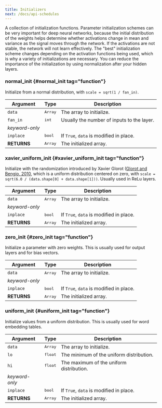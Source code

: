 ```yaml
---
title: Initializers
next: /docs/api-schedules
---
```


A collection of initialization functions. Parameter initialization schemes can
be very important for deep neural networks, because the initial distribution of
the weights helps determine whether activations change in mean and variance as
the signal moves through the network. If the activations are not stable, the
network will not learn effectively. The "best" initialization scheme changes
depending on the activation functions being used, which is why a variety of
initializations are necessary. You can reduce the importance of the
initialization by using normalization after your hidden layers.

### normal_init {#normal_init tag="function"}

Initialize from a normal distribution, with `scale = sqrt(1 / fan_in)`.

| Argument       | Type           | Description                                |
| -------------- | -------------- | ------------------------------------------ |
| `data`         | <tt>Array</tt> | The array to initialize.                   |
| `fan_in`       | <tt>int</tt>   | Usually the number of inputs to the layer. |
| _keyword-only_ |                |                                            |
| `inplace`      | <tt>bool</tt>  | If `True`, `data` is modified in place.    |
| **RETURNS**    | <tt>Array</tt> | The initialized array.                     |

### xavier_uniform_init {#xavier_uniform_init tag="function"}

Initialize with the randomization introduced by Xavier Glorot
([Glorot and Bengio, 2010](http://proceedings.mlr.press/v9/glorot10a/glorot10a.pdf),
which is a uniform distribution centered on zero, with
`scale = sqrt(6.0 / (data.shape[0] + data.shape[1]))`. Usually used in ReLu
layers.

| Argument       | Type           | Description                             |
| -------------- | -------------- | --------------------------------------- |
| `data`         | <tt>Array</tt> | The array to initialize.                |
| _keyword-only_ |                |                                         |
| `inplace`      | <tt>bool</tt>  | If `True`, `data` is modified in place. |
| **RETURNS**    | <tt>Array</tt> | The initialized array.                  |

### zero_init {#zero_init tag="function"}

Initialize a parameter with zero weights. This is usually used for output layers
and for bias vectors.

| Argument       | Type           | Description                             |
| -------------- | -------------- | --------------------------------------- |
| `data`         | <tt>Array</tt> | The array to initialize.                |
| _keyword-only_ |                |                                         |
| `inplace`      | <tt>bool</tt>  | If `True`, `data` is modified in place. |
| **RETURNS**    | <tt>Array</tt> | The initialized array.                  |

### uniform_init {#uniform_init tag="function"}

Initialize values from a uniform distribution. This is usually used for word
embedding tables.

| Argument       | Type           | Description                              |
| -------------- | -------------- | ---------------------------------------- |
| `data`         | <tt>Array</tt> | The array to initialize.                 |
| `lo`           | <tt>float</tt> | The minimum of the uniform distribution. |
| `hi`           | <tt>float</tt> | The maximum of the uniform distribution. |
| _keyword-only_ |                |                                          |
| `inplace`      | <tt>bool</tt>  | If `True`, `data` is modified in place.  |
| **RETURNS**    | <tt>Array</tt> | The initialized array.                   |

